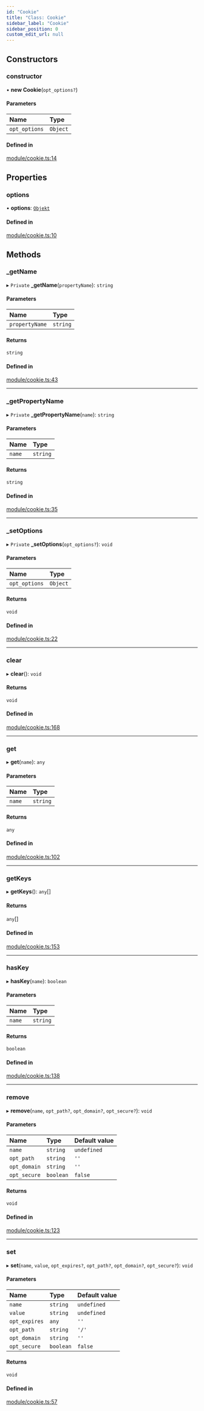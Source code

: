 ```yaml
---
id: "Cookie"
title: "Class: Cookie"
sidebar_label: "Cookie"
sidebar_position: 0
custom_edit_url: null
---
```


## Constructors

### constructor

• **new Cookie**(`opt_options?`)

#### Parameters

| Name | Type |
| :------ | :------ |
| `opt_options` | `Object` |

#### Defined in

[module/cookie.ts:14](https://github.com/siposdani87/sui-js/blob/e8748e2/src/module/cookie.ts#L14)

## Properties

### options

• **options**: [`Objekt`](Objekt.md)

#### Defined in

[module/cookie.ts:10](https://github.com/siposdani87/sui-js/blob/e8748e2/src/module/cookie.ts#L10)

## Methods

### \_getName

▸ `Private` **_getName**(`propertyName`): `string`

#### Parameters

| Name | Type |
| :------ | :------ |
| `propertyName` | `string` |

#### Returns

`string`

#### Defined in

[module/cookie.ts:43](https://github.com/siposdani87/sui-js/blob/e8748e2/src/module/cookie.ts#L43)

___

### \_getPropertyName

▸ `Private` **_getPropertyName**(`name`): `string`

#### Parameters

| Name | Type |
| :------ | :------ |
| `name` | `string` |

#### Returns

`string`

#### Defined in

[module/cookie.ts:35](https://github.com/siposdani87/sui-js/blob/e8748e2/src/module/cookie.ts#L35)

___

### \_setOptions

▸ `Private` **_setOptions**(`opt_options?`): `void`

#### Parameters

| Name | Type |
| :------ | :------ |
| `opt_options` | `Object` |

#### Returns

`void`

#### Defined in

[module/cookie.ts:22](https://github.com/siposdani87/sui-js/blob/e8748e2/src/module/cookie.ts#L22)

___

### clear

▸ **clear**(): `void`

#### Returns

`void`

#### Defined in

[module/cookie.ts:168](https://github.com/siposdani87/sui-js/blob/e8748e2/src/module/cookie.ts#L168)

___

### get

▸ **get**(`name`): `any`

#### Parameters

| Name | Type |
| :------ | :------ |
| `name` | `string` |

#### Returns

`any`

#### Defined in

[module/cookie.ts:102](https://github.com/siposdani87/sui-js/blob/e8748e2/src/module/cookie.ts#L102)

___

### getKeys

▸ **getKeys**(): `any`[]

#### Returns

`any`[]

#### Defined in

[module/cookie.ts:153](https://github.com/siposdani87/sui-js/blob/e8748e2/src/module/cookie.ts#L153)

___

### hasKey

▸ **hasKey**(`name`): `boolean`

#### Parameters

| Name | Type |
| :------ | :------ |
| `name` | `string` |

#### Returns

`boolean`

#### Defined in

[module/cookie.ts:138](https://github.com/siposdani87/sui-js/blob/e8748e2/src/module/cookie.ts#L138)

___

### remove

▸ **remove**(`name`, `opt_path?`, `opt_domain?`, `opt_secure?`): `void`

#### Parameters

| Name | Type | Default value |
| :------ | :------ | :------ |
| `name` | `string` | `undefined` |
| `opt_path` | `string` | `''` |
| `opt_domain` | `string` | `''` |
| `opt_secure` | `boolean` | `false` |

#### Returns

`void`

#### Defined in

[module/cookie.ts:123](https://github.com/siposdani87/sui-js/blob/e8748e2/src/module/cookie.ts#L123)

___

### set

▸ **set**(`name`, `value`, `opt_expires?`, `opt_path?`, `opt_domain?`, `opt_secure?`): `void`

#### Parameters

| Name | Type | Default value |
| :------ | :------ | :------ |
| `name` | `string` | `undefined` |
| `value` | `string` | `undefined` |
| `opt_expires` | `any` | `''` |
| `opt_path` | `string` | `'/'` |
| `opt_domain` | `string` | `''` |
| `opt_secure` | `boolean` | `false` |

#### Returns

`void`

#### Defined in

[module/cookie.ts:57](https://github.com/siposdani87/sui-js/blob/e8748e2/src/module/cookie.ts#L57)
